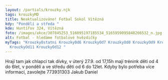 ```yaml
---
layout: /partials/krouzky.njk
tags: krouzkyMD
title: Neaktualizováno! Fotbal Sokol Vítězná
kdy: "Pondělí a středa "
kde: Huntířov 324, Vítězná
foto: /images/akce/307845253_516095197185534_5165959095848266532_n.jpg
alt: Fotbal - hledáme fotbalové hvězdičky
myTags: "KrouzkyOstatni KrouzkyOd6 KrouzkyOd7 KrouzkyOd8 KrouzkyOd9 KrouzkyOd10
  KrouzkyOd11 KrouzkyOd12 "
---
```

<!--StartFragment-->

Hrají tam jak chlapci tak dívky, v úterý 27.9. od 17,15h mají trénink děti od 4 do 6let, v pondělí a ve středu děti od 6 do 12let. Kdyby bylo potřeba více informací, zavolejte 773931303 Jakub Daniel

<!--EndFragment-->